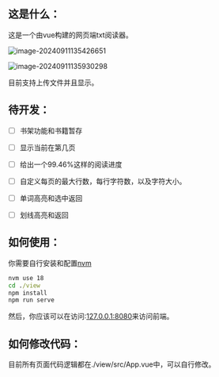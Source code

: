 ## 这是什么：

这是一个由vue构建的网页端txt阅读器。

![image-20240911135426651](https://fastly.jsdelivr.net/gh/MrXnneHang/blog_img/BlogHosting/img/24/09/202409111359874.png)

![image-20240911135930298](https://fastly.jsdelivr.net/gh/MrXnneHang/blog_img/BlogHosting/img/24/09/202409111359418.png)

目前支持上传文件并且显示。



## 待开发：

* [ ] 书架功能和书籍暂存
* [ ] 显示当前在第几页
* [ ] 给出一个99.46%这样的阅读进度
* [ ] 自定义每页的最大行数，每行字符数，以及字符大小。
* [ ] 单词高亮和选中返回
* [ ] 划线高亮和返回



## 如何使用：

你需要自行安装和配置[nvm](https://github.com/nvm-sh/nvm)

```cmd
nvm use 18
cd ./view
npm install 
npm run serve
```

然后，你应该可以在访问:[127.0.0.1:8080](127.0.0.1:8080)来访问前端。



## 如何修改代码：

目前所有页面代码逻辑都在./view/src/App.vue中，可以自行修改。
